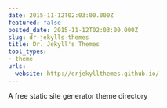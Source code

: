 ```yaml
---
date: 2015-11-12T02:03:00.000Z
featured: false
posted_date: 2015-11-12T02:03:00.000Z
slug: dr-jekylls-themes
title: Dr. Jekyll's Themes
tool_types:
- theme
urls:
  website: http://drjekyllthemes.github.io/
---
```


A free static site generator theme directory
